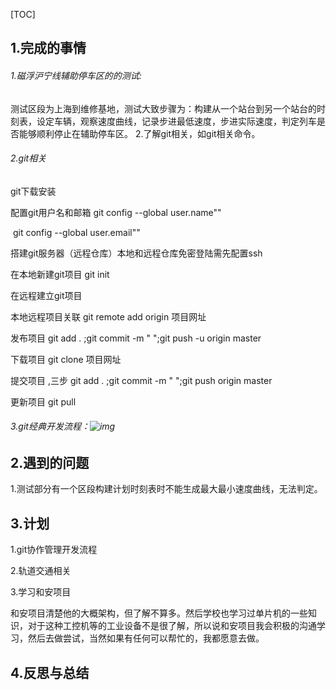 [TOC]

## 1.完成的事情

######  1.磁浮沪宁线辅助停车区的的测试:

测试区段为上海到维修基地，测试大致步骤为：构建从一个站台到另一个站台的时刻表，设定车辆，观察速度曲线，记录步进最低速度，步进实际速度，判定列车是否能够顺利停止在辅助停车区。
 2.了解git相关，如git相关命令。

###### 2.git相关

git下载安装

配置git用户名和邮箱    git config --global user.name""

​                                           git config --global user.email""

搭建git服务器（远程仓库）本地和远程仓库免密登陆需先配置ssh

在本地新建git项目           git init

在远程建立git项目       

本地远程项目关联            git remote add origin 项目网址

发布项目                             git add .  ;git commit -m "   ";git push -u  origin master

下载项目                              git clone 项目网址

提交项目 ,三步                    git add .  ;git commit -m "   ";git push  origin master

更新项目                               git pull 

###### 3.git经典开发流程：![img](https://images2017.cnblogs.com/blog/855959/201712/855959-20171205092943722-1789808260.png)





## 2.遇到的问题

 1.测试部分有一个区段构建计划时刻表时不能生成最大最小速度曲线，无法判定。



## 3.计划

1.git协作管理开发流程

2.轨道交通相关

3.学习和安项目

和安项目清楚他的大概架构，但了解不算多。然后学校也学习过单片机的一些知识，对于这种工控机等的工业设备不是很了解，所以说和安项目我会积极的沟通学习，然后去做尝试，当然如果有任何可以帮忙的，我都愿意去做。

## 4.反思与总结

